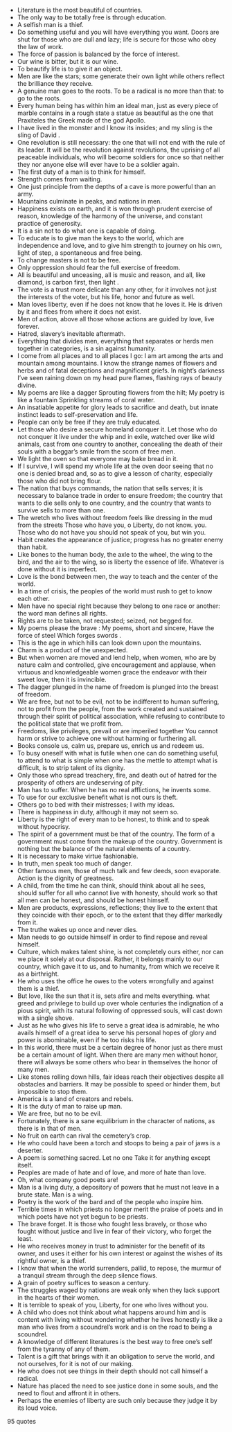  - Literature is the most beautiful of countries.
 - The only way to be totally free is through education.
 - A selfish man is a thief.
 - Do something useful and you will have everything you want. Doors are shut for those who are dull and lazy; life is secure for those who obey the law of work.
 - The force of passion is balanced by the force of interest.
 - Our wine is bitter, but it is our wine.
 - To beautify life is to give it an object.
 - Men are like the stars; some generate their own light while others reflect the brilliance they receive.
 - A genuine man goes to the roots. To be a radical is no more than that: to go to the roots.
 - Every human being has within him an ideal man, just as every piece of marble contains in a rough state a statue as beautiful as the one that Praxiteles the Greek made of the god Apollo.
 - I have lived in the monster and I know its insides; and my sling is the sling of David .
 - One revolution is still necessary: the one that will not end with the rule of its leader. It will be the revolution against revolutions, the uprising of all peaceable individuals, who will become soldiers for once so that neither they nor anyone else will ever have to be a soldier again.
 - The first duty of a man is to think for himself.
 - Strength comes from waiting.
 - One just principle from the depths of a cave is more powerful than an army.
 - Mountains culminate in peaks, and nations in men.
 - Happiness exists on earth, and it is won through prudent exercise of reason, knowledge of the harmony of the universe, and constant practice of generosity.
 - It is a sin not to do what one is capable of doing.
 - To educate is to give man the keys to the world, which are independence and love, and to give him strength to journey on his own, light of step, a spontaneous and free being.
 - To change masters is not to be free.
 - Only oppression should fear the full exercise of freedom.
 - All is beautiful and unceasing, all is music and reason, and all, like diamond, is carbon first, then light .
 - The vote is a trust more delicate than any other, for it involves not just the interests of the voter, but his life, honor and future as well.
 - Man loves liberty, even if he does not know that he loves it. He is driven by it and flees from where it does not exist.
 - Men of action, above all those whose actions are guided by love, live forever.
 - Hatred, slavery’s inevitable aftermath.
 - Everything that divides men, everything that separates or herds men together in categories, is a sin against humanity.
 - I come from all places and to all places I go: I am art among the arts and mountain among mountains. I know the strange names of flowers and herbs and of fatal deceptions and magnificent griefs. In night’s darkness I’ve seen raining down on my head pure flames, flashing rays of beauty divine.
 - My poems are like a dagger Sprouting flowers from the hilt; My poetry is like a fountain Sprinkling streams of coral water.
 - An insatiable appetite for glory leads to sacrifice and death, but innate instinct leads to self-preservation and life.
 - People can only be free if they are truly educated.
 - Let those who desire a secure homeland conquer it. Let those who do not conquer it live under the whip and in exile, watched over like wild animals, cast from one country to another, concealing the death of their souls with a beggar’s smile from the scorn of free men.
 - We light the oven so that everyone may bake bread in it.
 - If I survive, I will spend my whole life at the oven door seeing that no one is denied bread and, so as to give a lesson of charity, especially those who did not bring flour.
 - The nation that buys commands, the nation that sells serves; it is necessary to balance trade in order to ensure freedom; the country that wants to die sells only to one country, and the country that wants to survive sells to more than one.
 - The wretch who lives without freedom feels like dressing in the mud from the streets Those who have you, o Liberty, do not know. you. Those who do not have you should not speak of you, but win you.
 - Habit creates the appearance of justice; progress has no greater enemy than habit.
 - Like bones to the human body, the axle to the wheel, the wing to the bird, and the air to the wing, so is liberty the essence of life. Whatever is done without it is imperfect.
 - Love is the bond between men, the way to teach and the center of the world.
 - In a time of crisis, the peoples of the world must rush to get to know each other.
 - Men have no special right because they belong to one race or another: the word man defines all rights.
 - Rights are to be taken, not requested; seized, not begged for.
 - My poems please the brave : My poems, short and sincere, Have the force of steel Which forges swords .
 - This is the age in which hills can look down upon the mountains.
 - Charm is a product of the unexpected.
 - But when women are moved and lend help, when women, who are by nature calm and controlled, give encouragement and applause, when virtuous and knowledgeable women grace the endeavor with their sweet love, then it is invincible.
 - The dagger plunged in the name of freedom is plunged into the breast of freedom.
 - We are free, but not to be evil, not to be indifferent to human suffering, not to profit from the people, from the work created and sustained through their spirit of political association, while refusing to contribute to the political state that we profit from.
 - Freedoms, like privileges, prevail or are imperiled together You cannot harm or strive to achieve one without harming or furthering all.
 - Books console us, calm us, prepare us, enrich us and redeem us.
 - To busy oneself with what is futile when one can do something useful, to attend to what is simple when one has the mettle to attempt what is difficult, is to strip talent of its dignity.
 - Only those who spread treachery, fire, and death out of hatred for the prosperity of others are undeserving of pity.
 - Man has to suffer. When he has no real afflictions, he invents some.
 - To use for our exclusive benefit what is not ours is theft.
 - Others go to bed with their mistresses; I with my ideas.
 - There is happiness in duty, although it may not seem so.
 - Liberty is the right of every man to be honest, to think and to speak without hypocrisy.
 - The spirit of a government must be that of the country. The form of a government must come from the makeup of the country. Government is nothing but the balance of the natural elements of a country.
 - It is necessary to make virtue fashionable.
 - In truth, men speak too much of danger.
 - Other famous men, those of much talk and few deeds, soon evaporate. Action is the dignity of greatness.
 - A child, from the time he can think, should think about all he sees, should suffer for all who cannot live with honesty, should work so that all men can be honest, and should be honest himself.
 - Men are products, expressions, reflections; they live to the extent that they coincide with their epoch, or to the extent that they differ markedly from it.
 - The truthe wakes up once and never dies.
 - Man needs to go outside himself in order to find repose and reveal himself.
 - Culture, which makes talent shine, is not completely ours either, nor can we place it solely at our disposal. Rather, it belongs mainly to our country, which gave it to us, and to humanity, from which we receive it as a birthright.
 - He who uses the office he owes to the voters wrongfully and against them is a thief.
 - But love, like the sun that it is, sets afire and melts everything. what greed and privilege to build up over whole centuries the indignation of a pious spirit, with its natural following of oppressed souls, will cast down with a single shove.
 - Just as he who gives his life to serve a great idea is admirable, he who avails himself of a great idea to serve his personal hopes of glory and power is abominable, even if he too risks his life.
 - In this world, there must be a certain degree of honor just as there must be a certain amount of light. When there are many men without honor, there will always be some others who bear in themselves the honor of many men.
 - Like stones rolling down hills, fair ideas reach their objectives despite all obstacles and barriers. It may be possible to speed or hinder them, but impossible to stop them.
 - America is a land of creators and rebels.
 - It is the duty of man to raise up man.
 - We are free, but no to be evil.
 - Fortunately, there is a sane equilibrium in the character of nations, as there is in that of men.
 - No fruit on earth can rival the cemetery’s crop.
 - He who could have been a torch and stoops to being a pair of jaws is a deserter.
 - A poem is something sacred. Let no one Take it for anything except itself.
 - Peoples are made of hate and of love, and more of hate than love.
 - Oh, what company good poets are!
 - Man is a living duty, a depository of powers that he must not leave in a brute state. Man is a wing.
 - Poetry is the work of the bard and of the people who inspire him.
 - Terrible times in which priests no longer merit the praise of poets and in which poets have not yet begun to be priests.
 - The brave forget. It is those who fought less bravely, or those who fought without justice and live in fear of their victory, who forget the least.
 - He who receives money in trust to administer for the benefit of its owner, and uses it either for his own interest or against the wishes of its rightful owner, is a thief.
 - I know that when the world surrenders, pallid, to repose, the murmur of a tranquil stream through the deep silence flows.
 - A grain of poetry suffices to season a century.
 - The struggles waged by nations are weak only when they lack support in the hearts of their women.
 - It is terrible to speak of you, Liberty, for one who lives without you.
 - A child who does not think about what happens around him and is content with living without wondering whether he lives honestly is like a man who lives from a scoundrel’s work and is on the road to being a scoundrel.
 - A knowledge of different literatures is the best way to free one’s self from the tyranny of any of them.
 - Talent is a gift that brings with it an obligation to serve the world, and not ourselves, for it is not of our making.
 - He who does not see things in their depth should not call himself a radical.
 - Nature has placed the need to see justice done in some souls, and the need to flout and affront it in others.
 - Perhaps the enemies of liberty are such only because they judge it by its loud voice.

95 quotes